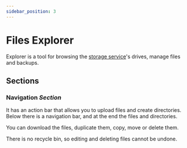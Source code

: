 ```yaml
---
sidebar_position: 3
---
```


# Files Explorer

Explorer is a tool for browsing the [storage service](../services/storage.md)'s drives, manage files and backups.

## Sections
### Navigation _Section_
It has an action bar that allows you to upload files and create directories. Below there is a navigation bar, and at the end the files and directories.

You can download the files, duplicate them, copy, move or delete them. 

There is no recycle bin, so editing and deleting files cannot be undone.
